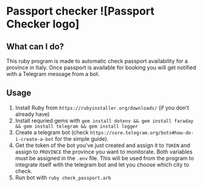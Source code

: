 # Passport checker ![Passport Checker logo]

## What can I do? 
This ruby program is made to automatic check passport availability for a province in Italy.
Once passport is available for booking you will get notified with a Telegram message from a bot.

## Usage

1. Install Ruby from `https://rubyinstaller.org/downloads/` (if you don't already have)
2. Install requried gems with 
`gem install dotenv && gem install faraday && gem install telegram && gem install logger`
3. Create a telegram bot (check `https://core.telegram.org/bots#how-do-i-create-a-bot` for the simple guide). 
4. Get the token of the bot you've just created and assign it to `TOKEN` and assign to `PROVINCE` the province you want to monitorate. Both variables must be assigned in the `.env` file. This will be used from the program to integrate itself with the telegram bot and let you choose which city to check.
5. Run bot with `ruby check_passport.arb`

